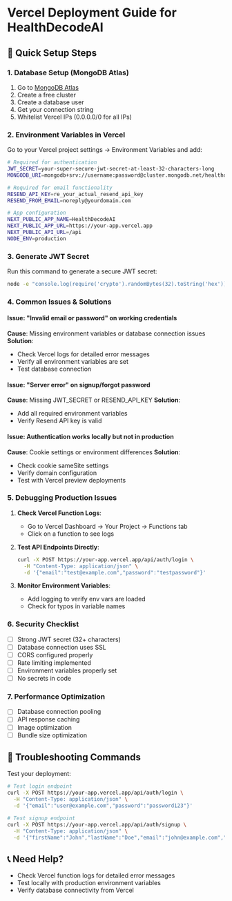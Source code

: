 # Vercel Deployment Guide for HealthDecodeAI

## 🚀 Quick Setup Steps

### 1. Database Setup (MongoDB Atlas)
1. Go to [MongoDB Atlas](https://cloud.mongodb.com/)
2. Create a free cluster
3. Create a database user
4. Get your connection string
5. Whitelist Vercel IPs (0.0.0.0/0 for all IPs)

### 2. Environment Variables in Vercel
Go to your Vercel project settings → Environment Variables and add:

```bash
# Required for authentication
JWT_SECRET=your-super-secure-jwt-secret-at-least-32-characters-long
MONGODB_URI=mongodb+srv://username:password@cluster.mongodb.net/healthdecodeai?retryWrites=true&w=majority

# Required for email functionality
RESEND_API_KEY=re_your_actual_resend_api_key
RESEND_FROM_EMAIL=noreply@yourdomain.com

# App configuration
NEXT_PUBLIC_APP_NAME=HealthDecodeAI
NEXT_PUBLIC_APP_URL=https://your-app.vercel.app
NEXT_PUBLIC_API_URL=/api
NODE_ENV=production
```

### 3. Generate JWT Secret
Run this command to generate a secure JWT secret:
```bash
node -e "console.log(require('crypto').randomBytes(32).toString('hex'))"
```

### 4. Common Issues & Solutions

#### Issue: "Invalid email or password" on working credentials
**Cause**: Missing environment variables or database connection issues
**Solution**: 
- Check Vercel logs for detailed error messages
- Verify all environment variables are set
- Test database connection

#### Issue: "Server error" on signup/forgot password
**Cause**: Missing JWT_SECRET or RESEND_API_KEY
**Solution**: 
- Add all required environment variables
- Verify Resend API key is valid

#### Issue: Authentication works locally but not in production
**Cause**: Cookie settings or environment differences
**Solution**: 
- Check cookie sameSite settings
- Verify domain configuration
- Test with Vercel preview deployments

### 5. Debugging Production Issues

1. **Check Vercel Function Logs**:
   - Go to Vercel Dashboard → Your Project → Functions tab
   - Click on a function to see logs

2. **Test API Endpoints Directly**:
   ```bash
   curl -X POST https://your-app.vercel.app/api/auth/login \
     -H "Content-Type: application/json" \
     -d '{"email":"test@example.com","password":"testpassword"}'
   ```

3. **Monitor Environment Variables**:
   - Add logging to verify env vars are loaded
   - Check for typos in variable names

### 6. Security Checklist
- [ ] Strong JWT secret (32+ characters)
- [ ] Database connection uses SSL
- [ ] CORS configured properly
- [ ] Rate limiting implemented
- [ ] Environment variables properly set
- [ ] No secrets in code

### 7. Performance Optimization
- [ ] Database connection pooling
- [ ] API response caching
- [ ] Image optimization
- [ ] Bundle size optimization

## 🔧 Troubleshooting Commands

Test your deployment:
```bash
# Test login endpoint
curl -X POST https://your-app.vercel.app/api/auth/login \
  -H "Content-Type: application/json" \
  -d '{"email":"user@example.com","password":"password123"}'

# Test signup endpoint  
curl -X POST https://your-app.vercel.app/api/auth/signup \
  -H "Content-Type: application/json" \
  -d '{"firstName":"John","lastName":"Doe","email":"john@example.com","password":"password123"}'
```

## 📞 Need Help?
- Check Vercel function logs for detailed error messages
- Test locally with production environment variables
- Verify database connectivity from Vercel
